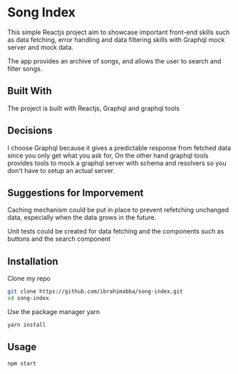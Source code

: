 # Song Index

This simple Reactjs project aim to showcase important front-end skills such as data fetching, error handling and data filtering
skills with Graphql mock server and mock data.

The app provides an archive of songs, and allows the user to search and filter songs.

## Built With

The project is built with Reactjs,  Graphql and graphql tools

## Decisions

I choose Graphql because it gives a predictable response from fetched data since you only get what you ask for, On the other hand
graphql tools provides tools to mock a graphql server with schema and resolvers so you don't have to setup an actual server.

## Suggestions for Imporvement

Caching mechanism could be put in place to prevent refetching unchanged data, especially when the data grows in the future.

Unit tests could be created for data fetching and the components such as buttons and the search component



## Installation

Clone my repo
```bash
git clone https://github.com/ibrahimabba/song-index.git
cd song-index
```
Use the package manager yarn

```bash
yarn install
```

## Usage
```bash
npm start
```
